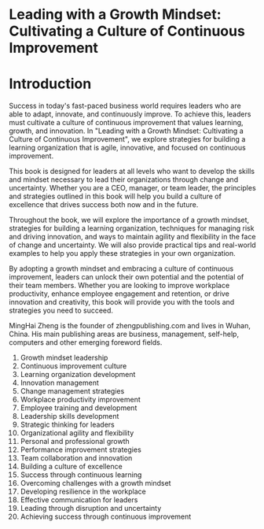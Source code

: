 # Leading with a Growth Mindset: Cultivating a Culture of Continuous Improvement

# Introduction

Success in today's fast-paced business world requires leaders who are able to adapt, innovate, and continuously improve. To achieve this, leaders must cultivate a culture of continuous improvement that values learning, growth, and innovation. In "Leading with a Growth Mindset: Cultivating a Culture of Continuous Improvement", we explore strategies for building a learning organization that is agile, innovative, and focused on continuous improvement.

This book is designed for leaders at all levels who want to develop the skills and mindset necessary to lead their organizations through change and uncertainty. Whether you are a CEO, manager, or team leader, the principles and strategies outlined in this book will help you build a culture of excellence that drives success both now and in the future.

Throughout the book, we will explore the importance of a growth mindset, strategies for building a learning organization, techniques for managing risk and driving innovation, and ways to maintain agility and flexibility in the face of change and uncertainty. We will also provide practical tips and real-world examples to help you apply these strategies in your own organization.

By adopting a growth mindset and embracing a culture of continuous improvement, leaders can unlock their own potential and the potential of their team members. Whether you are looking to improve workplace productivity, enhance employee engagement and retention, or drive innovation and creativity, this book will provide you with the tools and strategies you need to succeed.

MingHai Zheng is the founder of zhengpublishing.com and lives in Wuhan, China. His main publishing areas are business, management, self-help, computers and other emerging foreword fields.



1. Growth mindset leadership
2. Continuous improvement culture
3. Learning organization development
4. Innovation management
5. Change management strategies
6. Workplace productivity improvement
7. Employee training and development
8. Leadership skills development
9. Strategic thinking for leaders
10. Organizational agility and flexibility
11. Personal and professional growth
12. Performance improvement strategies
13. Team collaboration and innovation
14. Building a culture of excellence
15. Success through continuous learning
16. Overcoming challenges with a growth mindset
17. Developing resilience in the workplace
18. Effective communication for leaders
19. Leading through disruption and uncertainty
20. Achieving success through continuous improvement

